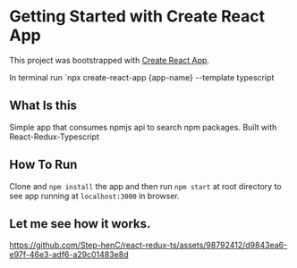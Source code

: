 # Getting Started with Create React App

This project was bootstrapped with [Create React App](https://github.com/facebook/create-react-app).

In terminal run `npx create-react-app {app-name} --template typescript

## What Is this
Simple app that consumes npmjs api to search npm packages. Built with React-Redux-Typescript

## How To Run 

Clone and `npm install` the app and then run `npm start` at root directory to see app running at `localhost:3000` in browser. 


## Let me see how it works.



https://github.com/Step-henC/react-redux-ts/assets/98792412/d9843ea6-e97f-46e3-adf6-a29c01483e8d

